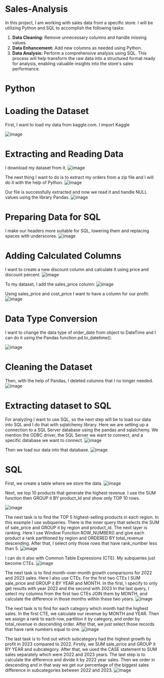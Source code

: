 # Sales-Analysis

In this project, I am working with sales data from a specific store. I will be utilizing Python and SQL to accomplish the following tasks:
1. **Data Cleaning:** Remove unnecessary columns and handle missing values.
2. **Data Enhancement:** Add new columns as needed using Python.
3. **Data Analysis:** Perform a comprehensive analysis using SQL.
This process will help transform the raw data into a structured format ready for analysis, enabling valuable insights into the store's sales performance.

# Python

# Loading the Dataset

First, I want to load my data from kaggle.com.
I import Kaggle

![image](https://github.com/user-attachments/assets/d739f0a9-025d-45b3-8335-ffdfa2245422)

# Extracting and Reading Data

I download my dataset from it.
![image](https://github.com/user-attachments/assets/5be8dac1-9007-4b9c-897b-3d35042ee4b3)

The next thing I want to do is to extract my orders from a zip file and I will do it with the help of Python.
![image](https://github.com/user-attachments/assets/d02d4a8f-5636-4463-8329-741b5a56d6da)

Our file is successfully extracted and now we read it and handle NULL values using the library Pandas.
![image](https://github.com/user-attachments/assets/d464bc7c-cf87-483c-bf7d-6ad7226be9a5)

# Preparing Data for SQL

I make our headers more suitable for SQL, lowering them and replacing spaces with underscores. 
![image](https://github.com/user-attachments/assets/0641f6c6-13e3-4cc0-8cd9-5ed38ea65755)

# Adding Calculated Columns

I want to create a new discount column and calculate it using price and discount percent. 
![image](https://github.com/user-attachments/assets/08f5606f-45c3-42fa-879c-423efff2c286)

To my dataset, I add the sales_price column:
![image](https://github.com/user-attachments/assets/a1329342-5bff-485d-b2e1-6b70195f2211)

Using sales_price and cost_price I want to have a column for our profit:
![image](https://github.com/user-attachments/assets/6df4cf1e-5b07-4acb-8b0b-57e8cd6dfcff)

# Data Type Conversion

I want to change the data type of order_date from object to DateTime and I can do it using the Pandas function pd.to_datetime().

![image](https://github.com/user-attachments/assets/40a832fe-9d6f-4d63-8e50-3b5960d3b493)

# Cleaning the Dataset

Then, with the help of Pandas, I deleted columns that I no longer needed.
![image](https://github.com/user-attachments/assets/9c9ecd1b-293d-49a2-a824-f31aed5052a5)

# Extracting dataset to SQL

For analyzing I want to use SQL, so the next step will be to load our data into SQL and I do that with sqlalchemy library.
Here we are setting up a connection to a SQL Server database using the pandas and sqlalchemy.
We mention the ODBC driver, the SQL Server we want to connect, and a specific database we want to connect.
![image](https://github.com/user-attachments/assets/c478f229-c686-4fb2-8c54-29160a56a709)

Then we load our data into that database. 
![image](https://github.com/user-attachments/assets/b740511e-35c3-460f-88fe-adabeb960885)

# SQL

First, we create a table where we store the data.
![image](https://github.com/user-attachments/assets/85256dc3-cd52-449f-b171-c36bcb3f11e8)

Next, we top 10 products that generate the highest revenue. 
I use the SUM function then GROUP it BY product_Id and show only TOP 10 rows.

![image](https://github.com/user-attachments/assets/419e4e47-ee25-46bd-a29a-f836db57b9dc)

The next task is to find the TOP 5 highest-selling products in each region.
In this example I use subqueries.
There is the inner query that selects the SUM of sale_price and GROUP it by region and product_id.
The next layer is ranking. Here I use Window Function ROW_NUMBER() and give each product a rank partitioned by region and ORDERED BY total_revenue descending. 
After that, I select only those rows that have rank_number less than 5.
![image](https://github.com/user-attachments/assets/466e3d16-5cc3-41e8-b19c-85899a326cf8)

I can do it also with Common Table Expressions (CTE). 
My subqueries just become CTEs.
![image](https://github.com/user-attachments/assets/b4135da9-d460-41f0-85f1-a3e07d21453a)

The next task is to find month-over-month growth comparisons for 2022 and 2023 sales.
Here I also use CTEs.
For the first two CTEs I SUM sale_price and GROUP it BY YEAR and MONTH. In the first, I specify to only get results with year 2022 and the second with 2023
In the last query, I select my columns from the first two CTEs JOIN them by MONTH, and calculate the difference in those months within these two years. 
![image](https://github.com/user-attachments/assets/11263661-ca70-462d-9e7c-4fde54ce51c5)

The next task is to find for each category which month had the highest sales.
In the first CTE, we calculate our revenue by MONTH and YEAR. 
Then we assign a rank to each row, partition it by category, and order by total_revenue in descending order. 
After that, we just select those records that have rank numbers equal to one. 
![image](https://github.com/user-attachments/assets/7f8261f4-19d4-4c0f-9381-125183f54f03)

The last task is to find out which subcategory had the highest growth by profit in 2023 compared to 2022.
Firstly, we SUM sale_price and GROUP it BY YEAR and subcategory. 
After that, we used the CASE statement to SUM sales separately which were 2022 and 2023 years. 
The last step is to calculate the difference and divide it by 2022 year sales. Then we order in descending and in that way we get our percentage of the biggest sales difference in subcategories between 2022 and 2023. 
![image](https://github.com/user-attachments/assets/a01f621e-6014-48ce-b6c3-94f6ff2b20ad)

